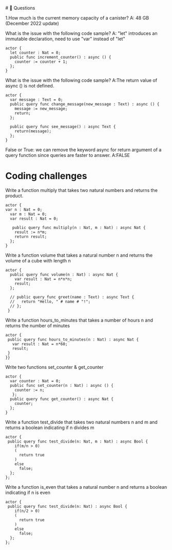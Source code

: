  #<a id="questions"> 🙋 Questions </a>

1.How much is the current memory capacity of a canister? 
A: 48 GB (December 2022 update)

What is the issue with the following code sample? 
A: "let" introduces an immutable declaration, need to use "var" instead of "let" 
```
actor {
  let counter : Nat = 0;
  public func increment_counter() : async () {
    counter := counter + 1;
  };
}
```
What is the issue with the following code sample? 
A:The return value of async () is not defined.
```
actor {
  var message : Text = 0;
  public query func change_message(new_message : Text) : async () {
    message := new_message;
    return;
  };
  
  public query func see_message() : async Text {
    return(message);
  };
}
```
False or True: we can remove the keyword async for return argument of a query function since queries are faster to answer. 
A:FALSE

# <a id="coding-challenges"> Coding challenges </a>

Write a function multiply that takes two natural numbers and returns the product.
```
actor {
var n : Nat = 0;
  var m : Nat = 0;
  var result : Nat = 0;

   public query func multiply(n : Nat, m : Nat) : async Nat {
    result := n*m;
    return result;
  };
}
```
Write a function volume that takes a natural number n and returns the volume of a cube with length n
```
actor {
  public query func volume(n : Nat) : async Nat {
    var result : Nat = n*n*n;
    result;
  };

  // public query func greet(name : Text) : async Text {
  //   return "Hello, " # name # "!";
  // };
 }
``` 
 Write a function hours_to_minutes that takes a number of hours n and returns the number of minutes
 ```
 actor {
  public query func hours_to_minutes(n : Nat) : async Nat {
    var result : Nat = n*60;
    result;
  } 
}}
```
Write two functions set_counter & get_counter
```
actor {
  var counter : Nat = 0;
  public func set_counter(n : Nat) : async () {
    counter := n;
   };
  public query func get_counter() : async Nat {
    counter;
  };
}
```
Write a function test_divide that takes two natural numbers n and m and returns a boolean indicating if n divides m
```
actor {
 public query func test_divide(n: Nat, m : Nat) : async Bool {
    if(m/n > 0)
    (
      return true
    )
    else
      false;
  };
};
```
Write a function is_even that takes a natural number n and returns a boolean indicating if n is even
```
actor {
 public query func test_divide(n: Nat) : async Bool {
    if(n/2 > 0)
    (
      return true
    )
    else
      false;
  };
};
```
